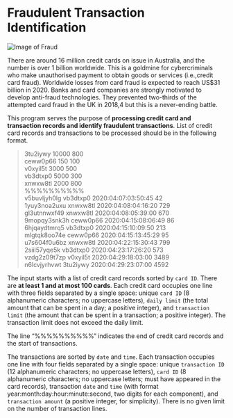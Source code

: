 # Fraudulent Transaction Identification

![Image of Fraud](https://github.com/olivertan1999/fraudulent_transaction_identification/blob/master/Fraud-cash.jpg)

There are around 16 million credit cards on issue in Australia, and the number is over 1 billion worldwide. This is a goldmine for cybercriminals who make unauthorised payment to obtain goods or services (i.e.,credit card fraud). Worldwide losses from card fraud is expected to reach US$31 billion in 2020. Banks and card companies are strongly motivated to develop anti-fraud technologies. They prevented two-thirds of the attempted card fraud in the UK in 2018,4 but this is a never-ending battle.

This program serves the purpose of **processing credit card and transaction records and identify fraudulent transactions**. List of credit card records and transactions to be processed should be in the following format.

> 3tu2iywy 10000 800<br/> 
ceww0p66 150 100<br/>
v0xyil5t 3000 500<br/>
vb3dtxp0 5000 300<br/>
xnwxw8tl 2000 800<br/>
%%%%%%%%%%<br/>
v5buvljyh0lg vb3dtxp0 2020:04:07:03:50:45 42<br/>
1yuy3noa2uxu xnwxw8tl 2020:04:08:04:16:20 729<br/>
gl3utnnwxf49 xnwxw8tl 2020:04:08:05:39:00 670<br/>
9mopqy3snk3h ceww0p66 2020:04:15:08:06:49 86<br/>
6hjqaydtmrq5 vb3dtxp0 2020:04:15:10:09:50 213<br/>
mlgtqk8oo74e ceww0p66 2020:04:15:13:45:29 95<br/>
u7s604f0u6bz xnwxw8tl 2020:04:22:15:30:43 799<br/>
2siil57yqe5k vb3dtxp0 2020:04:23:17:26:20 573<br/>
vzdg2z09t7zp v0xyil5t 2020:04:29:18:03:00 3489<br/>
n6lcvjyrhvwt 3tu2iywy 2020:04:29:23:07:00 4592<br/>

The input starts with a list of credit card records sorted by `card ID`. There are **at least 1 and at most 100 cards**. Each credit card occupies one line with three fields separated by a single space: unique `card ID` (8 alphanumeric characters; no uppercase letters), `daily limit` (the total amount that can be spent in a day; a positive integer), and `transaction limit` (the amount that can be spent in a transaction; a positive integer). The transaction limit does not exceed the daily limit.

The line “%%%%%%%%%%” indicates the end of credit card records and the start of transactions.

The transactions are sorted by `date` and `time`. Each transaction occupies one line with four fields separated by a single space: unique `transaction ID` (12 alphanumeric characters; no uppercase letters), `card ID` (8 alphanumeric characters; no uppercase letters; must have appeared in the card records), transaction `date` and `time` (with format year:month:day:hour:minute:second, two digits for each component), and `transaction amount` (a positive integer, for simplicity). There is no given limit on the number of transaction lines.
